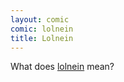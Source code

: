```yaml
---
layout: comic
comic: lolnein
title: Lolnein
---
```


What does [lolnein](http://lolnein.com/about/) mean?